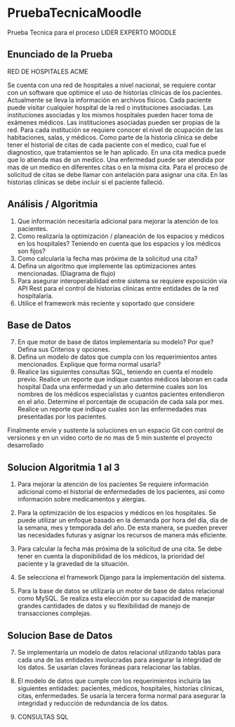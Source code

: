 # PruebaTecnicaMoodle
Prueba Tecnica para el proceso LIDER EXPERTO MOODLE

## Enunciado de la Prueba
RED DE HOSPITALES ACME

Se cuenta con una red de hospitales a nivel nacional, se requiere contar con un software que optimice el uso de historias clínicas de los pacientes.
Actualmente se lleva la información en archivos físicos. Cada paciente puede visitar cualquier hospital de la red o instituciones asociadas. 
Las instituciones asociadas y los mismos hospitales pueden hacer toma de exámenes médicos. Las instituciones asociadas pueden ser propias de la red.
Para cada institución se requiere conocer el nivel de ocupación de las habitaciones, salas, y médicos.
Como parte de la historia clínica se debe tener el historial de citas de cada paciente con el medico,
cual fue el diagnostico, que tratamientos se le han aplicado. En una cita medica puede que lo atienda mas de un medico. 
Una enfermedad puede ser atendida por mas de un medico en diferentes citas o en la misma cita. 
Para el proceso de solicitud de citas se debe llamar con antelación para asignar una cita.
En las historias clínicas se debe incluir si el paciente falleció.

## Análisis / Algoritmia
1. Que información necesitaría adicional para mejorar la atención de los pacientes.
2. Como realizaría la optimización / planeación de los espacios y médicos en los hospitales? Teniendo en cuenta que los espacios y los médicos son fijos?
3. Como calcularía la fecha mas próxima de la solicitud una cita?
4. Defina un algoritmo que implemente las optimizaciones antes mencionadas. (Diagrama de flujo)
5. Para asegurar interoperabilidad entre sistema se requiere exposición via API Rest para el control de historias clínicas entre entidades de la red hospitalaria.
6. Utilice el framework más reciente y soportado que considere


## Base de Datos 
7. En que motor de base de datos implementaría su modelo? Por que? Defina sus Criterios y opciones.
8. Defina un modelo de datos que cumpla con los requerimientos antes mencionados. Explique que forma normal usaría? 
9. Realice las siguientes consultas SQL, teniendo en cuenta el modelo previo.
            Realice un reporte que indique cuantos médicos laboran en cada hospital
            Dada una enfermedad y un año determine cuales son los nombres de los médicos especialistas y cuantos pacientes entendieron en el año.
            Determine el porcentaje de ocupación de cada sala por mes.
            Realice un reporte que indique cuales son las enfermedades mas presentadas por los pacientes.

Finalmente envíe y sustente la soluciones en un espacio Git con control de versiones y en un video corto de no mas de 5 min sustente el proyecto desarrollado

## Solucion Algoritmia 1 al 3

1. Para mejorar la atención de los pacientes
Se requiere información adicional como el historial de enfermedades de los pacientes, así como información sobre medicamentos y alergias.

2. Para la optimización de los espacios y médicos en los hospitales.
Se puede utilizar un enfoque basado en la demanda por hora del día, día de la semana, mes y temporada del año. De esta manera, se pueden prever las necesidades futuras y asignar los recursos de manera más eficiente.

3. Para calcular la fecha más próxima de la solicitud de una cita.
Se debe tener en cuenta la disponibilidad de los médicos, la prioridad del paciente y la gravedad de la situación.

5. Se selecciona el framework Django para la implementación del sistema.

6. Para la base de datos se utilizaría un motor de base de datos relacional como MySQL.
Se realiza esta elección por su capacidad de manejar grandes cantidades de datos y su flexibilidad de manejo de transacciones complejas.

## Solucion Base de Datos

7. Se implementaría un modelo de datos relacional utilizando tablas para cada una de las entidades involucradas para asegurar la integridad de los datos. Se usarían claves foráneas para relacionar las tablas.

8. El modelo de datos que cumple con los requerimientos incluiría las siguientes entidades: pacientes, médicos, hospitales, historias clínicas, citas, enfermedades. Se usaría la tercera forma normal para asegurar la integridad y reducción de redundancia de los datos.

9. CONSULTAS SQL
